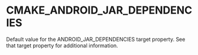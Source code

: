   

# CMAKE_ANDROID_JAR_DEPENDENCIES  
Default value for the ANDROID_JAR_DEPENDENCIES target property.
See that target property for additional information.  

